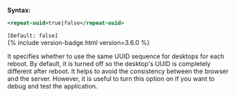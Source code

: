 **Syntax:**

```xml
<repeat-uuid>true|false</repeat-uuid>
```

`[Default: false]`  
{% include version-badge.html version=3.6.0 %}

It specifies whether to use the same UUID sequence for desktops for each
reboot. By default, it is turned off so the desktop's UUID is completely
different after reboot. It helps to avoid the consistency between the
browser and the server. However, it is useful to turn this option on if
you want to debug and test the application.



